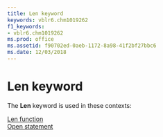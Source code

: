 ```yaml
---
title: Len keyword
keywords: vblr6.chm1019262
f1_keywords:
- vblr6.chm1019262
ms.prod: office
ms.assetid: f90702ed-0aeb-1172-8a98-41f2bf27bbc6
ms.date: 12/03/2018
---
```



# Len keyword

The **Len** keyword is used in these contexts:

[Len function](len-function.md)<br/>[Open statement](open-statement.md)<br/>


